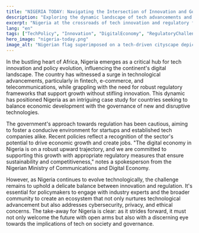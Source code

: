 ```yaml
---
title: "NIGERIA TODAY: Navigating the Intersection of Innovation and Governance"
description: "Exploring the dynamic landscape of tech advancements and policy in Nigeria."
excerpt: "Nigeria at the crossroads of tech innovation and regulatory frameworks."
lang: "en"
tags: ["TechPolicy", "Innovation", "DigitalEconomy", "RegulatoryChallenges", "Nigeria"]
hero_image: "nigeria-today.png"
image_alt: "Nigerian flag superimposed on a tech-driven cityscape depicting Nigeria's growth"
---
```


In the bustling heart of Africa, Nigeria emerges as a critical hub for tech innovation and policy evolution, influencing the continent's digital landscape. The country has witnessed a surge in technological advancements, particularly in fintech, e-commerce, and telecommunications, while grappling with the need for robust regulatory frameworks that support growth without stifling innovation. This dynamic has positioned Nigeria as an intriguing case study for countries seeking to balance economic development with the governance of new and disruptive technologies.

The government's approach towards regulation has been cautious, aiming to foster a conducive environment for startups and established tech companies alike. Recent policies reflect a recognition of the sector's potential to drive economic growth and create jobs. "The digital economy in Nigeria is on a robust upward trajectory, and we are committed to supporting this growth with appropriate regulatory measures that ensure sustainability and competitiveness," notes a spokesperson from the Nigerian Ministry of Communications and Digital Economy.

However, as Nigeria continues to evolve technologically, the challenge remains to uphold a delicate balance between innovation and regulation. It's essential for policymakers to engage with industry experts and the broader community to create an ecosystem that not only nurtures technological advancement but also addresses cybersecurity, privacy, and ethical concerns. The take-away for Nigeria is clear: as it strides forward, it must not only welcome the future with open arms but also with a discerning eye towards the implications of tech on society and governance.